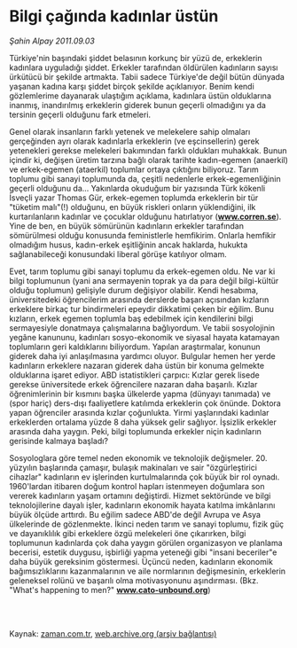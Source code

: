 # Bilgi çağında kadınlar üstün

*Şahin Alpay 2011.09.03*

<td class="columnist-detail">
<p>Türkiye'nin başındaki şiddet belasının korkunç bir yüzü de, erkeklerin kadınlara uyguladığı şiddet. Erkekler tarafından öldürülen kadınların sayısı ürkütücü bir şekilde artmakta. Tabii sadece Türkiye'de değil bütün dünyada yaşanan kadına karşı şiddet birçok şekilde açıklanıyor. Benim kendi gözlemlerime dayanarak ulaştığım açıklama, kadınlara üstün olduklarına inanmış, inandırılmış erkeklerin giderek bunun geçerli olmadığını ya da tersinin geçerli olduğunu fark etmeleri.</p>
<p>
<div id="haberMetinDiv">
<p>Genel olarak insanların farklı yetenek ve melekelere sahip olmaları gerçeğinden ayrı olarak kadınlarla erkeklerin (ve eşcinsellerin) gerek yetenekleri gerekse melekeleri bakımından farklı oldukları muhakkak. Bunun içindir ki, değişen üretim tarzına bağlı olarak tarihte kadın-egemen (anaerkil) ve erkek-egemen (ataerkil) toplumlar ortaya çıktığını biliyoruz. Tarım toplumu gibi sanayi toplumunda da, çeşitli nedenlerle erkek-egemenliğinin geçerli olduğunu da... Yakınlarda okuduğum bir yazısında Türk kökenli İsveçli yazar Thomas Gür, erkek-egemen toplumda erkeklerin bir tür "tüketim malı"(!) olduğunu, en büyük riskleri onların yüklendiğini, ilk kurtarılanların kadınlar ve çocuklar olduğunu hatırlatıyor (<a class="koyulink" href="http://web.archive.org/web/20111220104543/http://www.corren.se/" target="_blank"><b>www.corren.se</b></a>). Yine de ben, en büyük sömürünün kadınların erkekler tarafından sömürülmesi olduğu konusunda feministlerle hemfikirim. Onlarla hemfikir olmadığım husus, kadın-erkek eşitliğinin ancak haklarda, hukukta sağlanabileceği konusundaki liberal görüşe katılıyor olmam. <p>
Evet, tarım toplumu gibi sanayi toplumu da erkek-egemen oldu. Ne var ki bilgi toplumunun (yani ana sermayenin toprak ya da para değil bilgi-kültür olduğu toplumun) gelişiyle durum değişiyor olabilir. Kendi hesabıma, üniversitedeki öğrencilerim arasında derslerde başarı açısından kızların erkeklere birkaç tur bindirmeleri epeydir dikkatimi çeken bir eğilim. Bunu kızların, erkek egemen toplumla baş edebilmek için kendilerini bilgi sermayesiyle donatmaya çalışmalarına bağlıyordum. Ve tabii sosyolojinin yegâne kanununu, kadınları sosyo-ekonomik ve siyasal hayata katamayan toplumların geri kaldıklarını biliyordum. 
Yapılan araştırmalar, konunun giderek daha iyi anlaşılmasına yardımcı oluyor. Bulgular hemen her yerde kadınların erkeklere nazaran giderek daha üstün bir konuma gelmekte olduklarına işaret ediyor. ABD istatistikleri çarpıcı: Kızlar gerek lisede gerekse üniversitede erkek öğrencilere nazaran daha başarılı. Kızlar öğrenimlerinin bir kısmını başka ülkelerde yapma (dünyayı tanımada) ve (spor hariç) ders-dışı faaliyetlere katılımda erkeklerin çok önünde. Doktora yapan öğrenciler arasında kızlar çoğunlukta. Yirmi yaşlarındaki kadınlar erkeklerden ortalama yüzde 8 daha yüksek gelir sağlıyor. İşsizlik erkekler arasında daha yaygın. Peki, bilgi toplumunda erkekler niçin kadınların gerisinde kalmaya başladı? <p>
Sosyologlara göre temel neden ekonomik ve teknolojik değişmeler. 20. yüzyılın başlarında çamaşır, bulaşık makinaları ve sair "özgürleştirici cihazlar" kadınların ev işlerinden kurtulmalarında çok büyük bir rol oynadı. 1960'lardan itibaren doğum kontrol hapları istenmeyen doğumlara son vererek kadınların yaşam ortamını değiştirdi. Hizmet sektöründe ve bilgi teknolojilerine dayalı işler, kadınların ekonomik hayata katılma imkânlarını büyük ölçüde arttırdı. Bu eğilim sadece ABD'de değil Avrupa ve Asya ülkelerinde de gözlenmekte. 
İkinci neden tarım ve sanayi toplumu, fizik güç ve dayanıklılık gibi erkeklere özgü melekeleri öne çıkarırken, bilgi toplumunun kadınlarda çok daha yaygın görülen organizasyon ve planlama becerisi, estetik duygusu, işbirliği yapma yeteneği gibi "insani beceriler"e daha büyük gereksinim göstermesi. Üçüncü neden, kadınların ekonomik bağımsızlıklarını kazanmalarının ve aile normlarının değişmesinin, erkeklerin geleneksel rolünü ve başarılı olma motivasyonunu aşındırması. (Bkz. "What's happening to men?" <a class="koyulink" href="http://web.archive.org/web/20111220104543/http://www.cato-unbound.org/" target="_blank"><b>www.cato-unbound.org</b></a>) 
</p></p></p></div>
</p>


<p><br>
		 </br></p></td>

Kaynak: [zaman.com.tr](http://zaman.com.tr/yazar.do?yazino=1175750), [web.archive.org (arşiv bağlantısı)](http://web.archive.org/web/20111220104543/http://zaman.com.tr/yazar.do?yazino=1175750)
